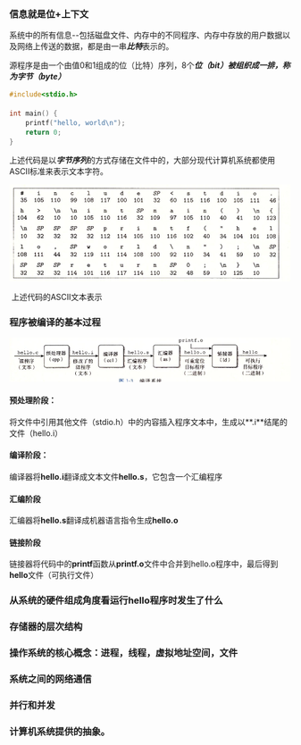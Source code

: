 ### 信息就是位+上下文

​	系统中的所有信息--包括磁盘文件、内存中的不同程序、内存中存放的用户数据以及网络上传送的数据，都是由一串***比特***表示的。

源程序是由一个由值0和1组成的位（比特）序列，8个***位（bit）***被组织成一排，称为***字节（byte）***

~~~c
#include<stdio.h>

int main() {
    printf("hello, world\n");
    return 0;
}
~~~

上述代码是以***字节序列***的方式存储在文件中的，大部分现代计算机系统都使用ASCII标准来表示文本字符。

![helloc](helloc.png)

​								上述代码的ASCII文本表示





### 程序被编译的基本过程

![img](编译过程.png)

#### 预处理阶段：

​	将文件中引用其他文件（stdio.h）中的内容插入程序文本中，生成以**.i**结尾的文件（hello.i）

#### 编译阶段：

​	编译器将**hello.i**翻译成文本文件**hello.s**，它包含一个汇编程序

#### 汇编阶段

​	汇编器将**hello.s**翻译成机器语言指令生成**hello.o**

#### 链接阶段

​	链接器将代码中的**printf**函数从**printf.o**文件中合并到hello.o程序中，最后得到**hello**文件（可执行文件）

### 从系统的硬件组成角度看运行hello程序时发生了什么

### 存储器的层次结构

### 操作系统的核心概念：进程，线程，虚拟地址空间，文件

### 系统之间的网络通信

### 并行和并发

### 计算机系统提供的抽象。

